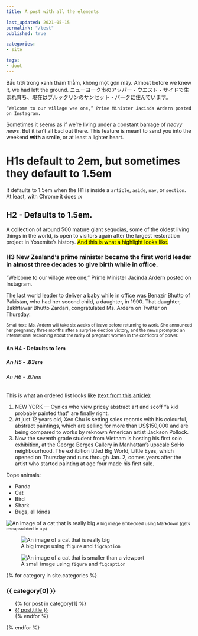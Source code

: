 ```yaml
---
title: A post with all the elements

last_updated: 2021-05-15
permalink: "/test"
published: true

categories:
- site

tags:
- doot
---
```


Bầu trời trong xanh thăm thẳm, không một gợn mây.
Almost before we knew it, we had left the ground.
ニューヨーク市のアッパー・ウエスト・サイドで生まれ育ち、現在はブルックリンのサンセット・パークに住んでいます。

`“Welcome to our village wee one,” Prime Minister Jacinda Ardern posted on Instagram.`

Sometimes it seems as if we’re living under a constant barrage of *heavy news*. But it isn’t all bad out there. This feature is meant to send you into the weekend **with a smile**, or at least a lighter heart. 

# H1s default to 2em, but sometimes they default to 1.5em

It defaults to 1.5em when the H1 is inside a `article`, `aside`, `nav`, or `section`. At least, with Chrome it does :x

## H2 - Defaults to 1.5em. 

A collection of around 500 mature giant sequoias, some of the oldest living things in the world, is open to visitors again after the largest restoration project in Yosemite’s history. <mark>And this is what a highlight looks like.</mark>

### H3 New Zealand’s prime minister became the first world leader in almost three decades to give birth while in office.

“Welcome to our village wee one,” Prime Minister Jacinda Ardern posted on Instagram.

The last world leader to deliver a baby while in office was Benazir Bhutto of Pakistan, who had her second child, a daughter, in 1990. That daughter, Bakhtawar Bhutto Zardari, congratulated Ms. Ardern on Twitter on Thursday.

<small>Small text: Ms. Ardern will take six weeks of leave before returning to work. She announced her pregnancy three months after a surprise election victory, and the news prompted an international reckoning about the rarity of pregnant women in the corridors of power.</small>

#### An H4 - Defaults to 1em

##### An H5 - .83em

###### An H6 - .67em

This is what an ordered list looks like ([text from this article](https://canoe.com/news/weird/12-year-old-young-jackson-pollock-has-art-exhibit-in-manhattan)):

1. NEW YORK — Cynics who view pricey abstract art and scoff “a kid probably painted that” are finally right.
2. At just 12 years old, Xeo Chu is setting sales records with his colourful, abstract paintings, which are selling for more than US$150,000 and are being compared to works by reknown American artist Jackson Pollock.
3. Now the seventh grade student from Vietnam is hosting his first solo exhibition, at the George Berges Gallery in Manhattan’s upscale SoHo neighbourhood. The exhibition titled Big World, Little Eyes, which opened on Thursday and runs through Jan. 2, comes years after the artist who started painting at age four made his first sale.

Dope animals: 
- Panda
- Cat
- Bird
- Shark
- Bugs, all kinds

![An image of a cat that is really big](http://placekitten.com/1000/750)
<small>A big image embedded using Markdown (gets encapsulated in a <code>p</code>)</small>

<figure>
    <img src="http://placekitten.com/1000/750" alt="An image of a cat that is really big">
    <figcaption>
        A big image using <code>figure</code> and <code>figcaption</code>
    </figcaption>
</figure>

<figure>
    <img src="http://placekitten.com/60/60" alt="An image of a cat that is smaller than a viewport">
    <figcaption>
        A small image using <code>figure</code> and <code>figcaption</code>
    </figcaption>
</figure>

{% for category in site.categories %}
  <h3>{{ category[0] }}</h3>
  <ul>
    {% for post in category[1] %}
      <li><a href="{{ post.url }}">{{ post.title }}</a></li>
    {% endfor %}
  </ul>
{% endfor %}

